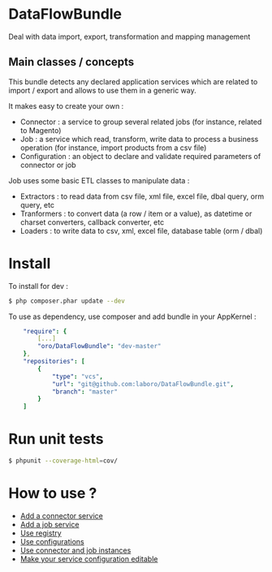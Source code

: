 DataFlowBundle
==============

Deal with data import, export, transformation and mapping management

Main classes /  concepts
------------------------

This bundle detects any declared application services which are related to import / export and allows to use them in a generic way.

It makes easy to create your own :
- Connector : a service to group several related jobs (for instance, related to Magento)
- Job : a service which read, transform, write data to process a business operation (for instance, import products from a csv file)
- Configuration : an object to declare and validate required parameters of connector or job

Job uses some basic ETL classes to manipulate data :
- Extractors : to read data from csv file, xml file, excel file, dbal query, orm query, etc
- Tranformers : to convert data (a row / item or a value), as datetime or charset converters, callback converter, etc
- Loaders : to write data to csv, xml, excel file, database table (orm / dbal)

Install
=======

To install for dev :

```bash
$ php composer.phar update --dev
```
To use as dependency, use composer and add bundle in your AppKernel :

```yaml
    "require": {
        [...]
        "oro/DataFlowBundle": "dev-master"
    },
    "repositories": [
        {
            "type": "vcs",
            "url": "git@github.com:laboro/DataFlowBundle.git",
            "branch": "master"
        }
    ]

```

Run unit tests
==============

```bash
$ phpunit --coverage-html=cov/
```

How to use ?
============

- [Add a connector service](Resources/doc/create_connector.md)
- [Add a job service](Resources/doc/create_job.md)
- [Use registry](Resources/doc/connector_registry.md)
- [Use configurations](Resources/doc/create_configuration.md)
- [Use connector and job instances](Resources/doc/connector_job_instances.md)
- [Make your service configuration editable](Resources/doc/configurable_services.md)




